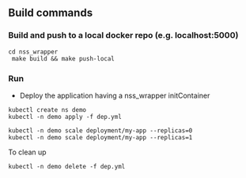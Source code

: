 ## Build commands

### Build and push to a local docker repo (e.g. localhost:5000)
```shell script
cd nss_wrapper
 make build && make push-local             
```

### Run

- Deploy the application having a nss_wrapper initContainer
```shell script
kubectl create ns demo
kubectl -n demo apply -f dep.yml

kubectl -n demo scale deployment/my-app --replicas=0
kubectl -n demo scale deployment/my-app --replicas=1
```

To clean up
```shell script
kubectl -n demo delete -f dep.yml
```

